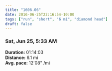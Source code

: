 ```yaml
---
title: "1606.06"
date: 2016-06-25T22:16:54-10:00
tags: ["run", "short", "6 mi", "diamond head"]
draft: false
---
```


### Sat, Jun 25, 5:33 AM

**Duration:** 01:14:03  
**Distance:** 6.1 mi  
**Avg. pace:** 12'08" /mi